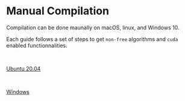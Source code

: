 # Manual Compilation

Compilation can be done maunally on macOS, linux, and Windows 10.

Each guide follows a set of steps to get `non-free` algorithms and `cuda` enabled functionnalities.

<br>

[Ubuntu 20.04](linux.md)

<br>

[Windows](windows10.md)
